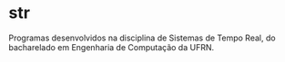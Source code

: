 # str
Programas desenvolvidos na disciplina de Sistemas de Tempo Real, do bacharelado em Engenharia de Computação da UFRN.

